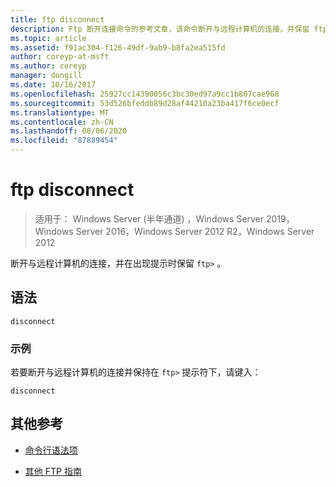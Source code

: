 ```yaml
---
title: ftp disconnect
description: Ftp 断开连接命令的参考文章，该命令断开与远程计算机的连接，并保留 ftp 提示符。
ms.topic: article
ms.assetid: f91ac304-f126-49df-9ab9-b8fa2ea515fd
author: coreyp-at-msft
ms.author: coreyp
manager: dongill
ms.date: 10/16/2017
ms.openlocfilehash: 25927cc14390056c3bc30ed97a9cc1b807cae968
ms.sourcegitcommit: 53d526bfeddb89d28af44210a23ba417f6ce0ecf
ms.translationtype: MT
ms.contentlocale: zh-CN
ms.lasthandoff: 08/06/2020
ms.locfileid: "87889454"
---
```

# <a name="ftp-disconnect"></a>ftp disconnect

> 适用于： Windows Server (半年通道) ，Windows Server 2019，Windows Server 2016，Windows Server 2012 R2，Windows Server 2012

断开与远程计算机的连接，并在出现提示时保留 `ftp>` 。

## <a name="syntax"></a>语法

```
disconnect
```

### <a name="examples"></a>示例

若要断开与远程计算机的连接并保持在 `ftp>` 提示符下，请键入：

```
disconnect
```

## <a name="additional-references"></a>其他参考

- [命令行语法项](command-line-syntax-key.md)

- [其他 FTP 指南](/previous-versions/orphan-topics/ws.10/cc756013(v=ws.10))
